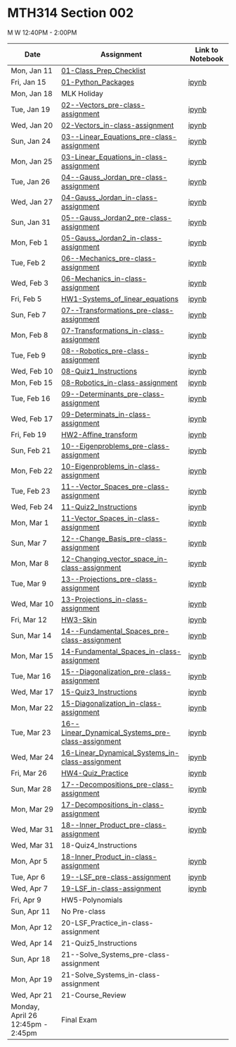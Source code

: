 # MTH314 Section 002 

 M W 12:40PM - 2:00PM

| Date | Assignment | Link to Notebook |
|------|------------|------------------|
| Mon, Jan 11 | [01-Class_Prep_Checklist](01-Class_Prep_Checklist.md) |       |
| Fri, Jan 15 | [01-Python_Packages](01-Python_Packages.html) | [ipynb](01-Python_Packages.ipynb) |
| Mon, Jan 18 | MLK Holiday |      |
| Tue, Jan 19 | [02--Vectors_pre-class-assignment](02--Vectors_pre-class-assignment.html) | [ipynb](02--Vectors_pre-class-assignment.ipynb) |
| Wed, Jan 20 | [02-Vectors_in-class-assignment](02-Vectors_in-class-assignment.html) | [ipynb](02-Vectors_in-class-assignment.ipynb) |
| Sun, Jan 24 | [03--Linear_Equations_pre-class-assignment](03--Linear_Equations_pre-class-assignment.html) | [ipynb](03--Linear_Equations_pre-class-assignment.ipynb) |
| Mon, Jan 25 | [03-Linear_Equations_in-class-assignment](03-Linear_Equations_in-class-assignment.html) | [ipynb](03-Linear_Equations_in-class-assignment.ipynb) |
| Tue, Jan 26 | [04--Gauss_Jordan_pre-class-assignment](04--Gauss_Jordan_pre-class-assignment.html) | [ipynb](04--Gauss_Jordan_pre-class-assignment.ipynb) |
| Wed, Jan 27 | [04-Gauss_Jordan_in-class-assignment](04-Gauss_Jordan_in-class-assignment.html) | [ipynb](04-Gauss_Jordan_in-class-assignment.ipynb) |
| Sun, Jan 31 | [05--Gauss_Jordan2_pre-class-assignment](05--Gauss_Jordan2_pre-class-assignment.html) | [ipynb](05--Gauss_Jordan2_pre-class-assignment.ipynb) |
| Mon, Feb 1 | [05-Gauss_Jordan2_in-class-assignment](05-Gauss_Jordan2_in-class-assignment.html) | [ipynb](05-Gauss_Jordan2_in-class-assignment.ipynb) |
| Tue, Feb 2 | [06--Mechanics_pre-class-assignment](06--Mechanics_pre-class-assignment.html) | [ipynb](06--Mechanics_pre-class-assignment.ipynb) |
| Wed, Feb 3 | [06-Mechanics_in-class-assignment](06-Mechanics_in-class-assignment.html) | [ipynb](06-Mechanics_in-class-assignment.ipynb) |
| Fri, Feb 5 | [HW1-Systems_of_linear_equations](HW1-Systems_of_linear_equations-STUDENT.html) | [ipynb](HW1-Systems_of_linear_equations-STUDENT.ipynb) |
| Sun, Feb 7 | [07--Transformations_pre-class-assignment](07--Transformations_pre-class-assignment.html) | [ipynb](07--Transformations_pre-class-assignment.ipynb) |
| Mon, Feb 8 | [07-Transformations_in-class-assignment](07-Transformations_in-class-assignment.html) | [ipynb](07-Transformations_in-class-assignment.ipynb) |
| Tue, Feb 9 | [08--Robotics_pre-class-assignment](08--Robotics_pre-class-assignment.html) | [ipynb](08--Robotics_pre-class-assignment.ipynb) |
| Wed, Feb 10 | [08-Quiz1_Instructions](08-Quiz1_Instructions.html) | [ipynb](08-Quiz1_Instructions.ipynb) |
| Mon, Feb 15 | [08-Robotics_in-class-assignment](08-Robotics_in-class-assignment.html) | [ipynb](08-Robotics_in-class-assignment.ipynb) |
| Tue, Feb 16 | [09--Determinants_pre-class-assignment](09--Determinants_pre-class-assignment.html) | [ipynb](09--Determinants_pre-class-assignment.ipynb) |
| Wed, Feb 17 | [09-Determinats_in-class-assignment](09-Determinats_in-class-assignment.html) | [ipynb](09-Determinats_in-class-assignment.ipynb) |
| Fri, Feb 19 | [HW2-Affine_transform](HW2-Affine_transform-STUDENT.html) | [ipynb](HW2-Affine_transform-STUDENT.ipynb) |
| Sun, Feb 21 | [10--Eigenproblems_pre-class-assignment](10--Eigenproblems_pre-class-assignment.html) | [ipynb](10--Eigenproblems_pre-class-assignment.ipynb) |
| Mon, Feb 22 | [10-Eigenproblems_in-class-assignment](10-Eigenproblems_in-class-assignment.html) | [ipynb](10-Eigenproblems_in-class-assignment.ipynb) |
| Tue, Feb 23 | [11--Vector_Spaces_pre-class-assignment](11--Vector_Spaces_pre-class-assignment.html) | [ipynb](11--Vector_Spaces_pre-class-assignment.ipynb) |
| Wed, Feb 24 | [11-Quiz2_Instructions](11-Quiz2_Instructions.html) | [ipynb](11-Quiz2_Instructions.ipynb) |
| Mon, Mar 1 | [11-Vector_Spaces_in-class-assignment](11-Vector_Spaces_in-class-assignment.html) | [ipynb](11-Vector_Spaces_in-class-assignment.ipynb) |
| Sun, Mar 7 | [12--Change_Basis_pre-class-assignment](12--Change_Basis_pre-class-assignment.html) | [ipynb](12--Change_Basis_pre-class-assignment.ipynb) |
| Mon, Mar 8 | [12-Changing_vector_space_in-class-assignment](12-Changing_vector_space_in-class-assignment.html) | [ipynb](12-Changing_vector_space_in-class-assignment.ipynb) |
| Tue, Mar 9 | [13--Projections_pre-class-assignment](13--Projections_pre-class-assignment.html) | [ipynb](13--Projections_pre-class-assignment.ipynb) |
| Wed, Mar 10 | [13-Projections_in-class-assignment](13-Projections_in-class-assignment.html) | [ipynb](13-Projections_in-class-assignment.ipynb) |
| Fri, Mar 12 | [HW3-Skin](HW3-Skin-STUDENT.html) | [ipynb](HW3-Skin-STUDENT.ipynb) |
| Sun, Mar 14 | [14--Fundamental_Spaces_pre-class-assignment](14--Fundamental_Spaces_pre-class-assignment.html) | [ipynb](14--Fundamental_Spaces_pre-class-assignment.ipynb) |
| Mon, Mar 15 | [14-Fundamental_Spaces_in-class-assignment](14-Fundamental_Spaces_in-class-assignment.html) | [ipynb](14-Fundamental_Spaces_in-class-assignment.ipynb) |
| Tue, Mar 16 | [15--Diagonalization_pre-class-assignment](15--Diagonalization_pre-class-assignment.html) | [ipynb](15--Diagonalization_pre-class-assignment.ipynb) |
| Wed, Mar 17 | [15-Quiz3_Instructions](15-Quiz3_Instructions.html) | [ipynb](15-Quiz3_Instructions.ipynb) |
| Mon, Mar 22 | [15-Diagonalization_in-class-assignment](15-Diagonalization_in-class-assignment.html) | [ipynb](15-Diagonalization_in-class-assignment.ipynb) |
| Tue, Mar 23 | [16--Linear_Dynamical_Systems_pre-class-assignment](16--Linear_Dynamical_Systems_pre-class-assignment.html) | [ipynb](16--Linear_Dynamical_Systems_pre-class-assignment.ipynb) |
| Wed, Mar 24 | [16-Linear_Dynamical_Systems_in-class-assignment](16-Linear_Dynamical_Systems_in-class-assignment.html) | [ipynb](16-Linear_Dynamical_Systems_in-class-assignment.ipynb) |
| Fri, Mar 26 | [HW4-Quiz_Practice](HW4-Quiz_Practice-STUDENT.html) | [ipynb](HW4-Quiz_Practice-STUDENT.ipynb) |
| Sun, Mar 28 | [17--Decompositions_pre-class-assignment](17--Decompositions_pre-class-assignment.html) | [ipynb](17--Decompositions_pre-class-assignment.ipynb) |
| Mon, Mar 29 | [17-Decompositions_in-class-assignment](17-Decompositions_in-class-assignment.html) | [ipynb](17-Decompositions_in-class-assignment.ipynb) |
| Wed, Mar 31 | [18--Inner_Product_pre-class-assignment](18--Inner_Product_pre-class-assignment.html) | [ipynb](18--Inner_Product_pre-class-assignment.ipynb) |
| Wed, Mar 31 | 18-Quiz4_Instructions |      |
| Mon, Apr 5 | [18-Inner_Product_in-class-assignment](18-Inner_Product_in-class-assignment.html) | [ipynb](18-Inner_Product_in-class-assignment.ipynb) |
| Tue, Apr 6 | [19--LSF_pre-class-assignment](19--LSF_pre-class-assignment.html) | [ipynb](19--LSF_pre-class-assignment.ipynb) |
| Wed, Apr 7 | [19-LSF_in-class-assignment](19-LSF_in-class-assignment.html) | [ipynb](19-LSF_in-class-assignment.ipynb) |
| Fri, Apr 9 | HW5-Polynomials |      |
| Sun, Apr 11 | No Pre-class |      |
| Mon, Apr 12 | 20-LSF_Practice_in-class-assignment |      |
| Wed, Apr 14 | 21-Quiz5_Instructions |      |
| Sun, Apr 18 | 21--Solve_Systems_pre-class-assignment |      |
| Mon, Apr 19 | 21-Solve_Systems_in-class-assignment |      |
| Wed, Apr 21 | 21-Course_Review |      |
| Monday, April 26 12:45pm - 2:45pm  | Final Exam |      |
